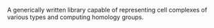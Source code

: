 A generically written library capable of representing cell complexes of various types and computing homology groups.